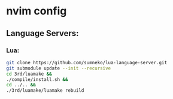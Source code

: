 # nvim config

## Language Servers:

### Lua:
```bash
git clone https://github.com/sumneko/lua-language-server.git
git submodule update --init --recursive
cd 3rd/luamake &&
./compile/install.sh &&
cd ../.. &&
./3rd/luamake/luamake rebuild
```
